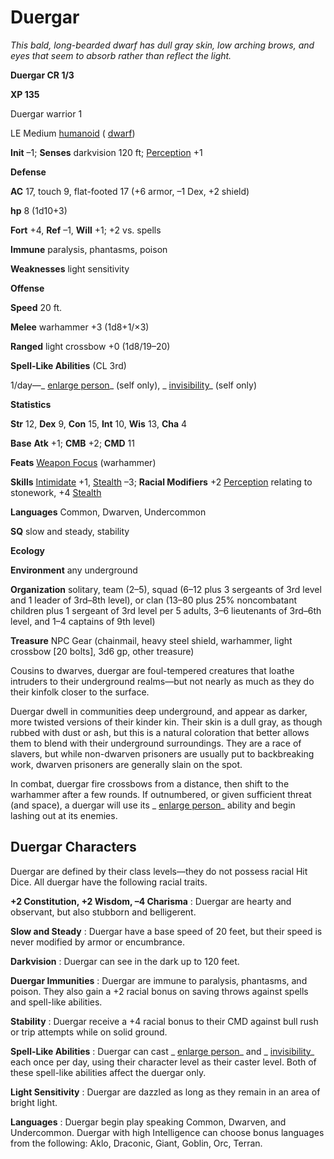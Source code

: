 # Duergar

_This bald, long-bearded dwarf has dull gray skin, low arching brows, and eyes that seem to absorb rather than reflect the light._

**Duergar CR 1/3**

**XP 135**

Duergar warrior 1

LE Medium [humanoid](creatureTypes.html#_humanoid) ( [dwarf](creatureTypes.html#_dwarf-subtype))

**Init** –1; **Senses** darkvision 120 ft; [Perception](../skills/perception.html#_perception) +1

**Defense**

**AC** 17, touch 9, flat-footed 17 (+6 armor, –1 Dex, +2 shield)

**hp** 8 (1d10+3)

**Fort** +4, **Ref** –1, **Will** +1; +2 vs. spells

**Immune** paralysis, phantasms, poison

**Weaknesses** light sensitivity

**Offense**

**Speed** 20 ft.

**Melee** warhammer +3 (1d8+1/×3)

**Ranged** light crossbow +0 (1d8/19–20)

**Spell-Like Abilities** (CL 3rd)

1/day—_ [enlarge person](../spells/enlargePerson.html#_enlarge-person)_ (self only), _ [invisibility](../spells/invisibility.html#_invisibility)_ (self only)

**Statistics**

**Str** 12, **Dex** 9, **Con** 15, **Int** 10, **Wis** 13, **Cha** 4

**Base**  **Atk** +1; **CMB** +2; **CMD** 11

**Feats** [Weapon Focus](../feats.html#_weapon-focus) (warhammer)

**Skills** [Intimidate](../skills/intimidate.html#_intimidate) +1, [Stealth](../skills/stealth.html#_stealth) –3; **Racial Modifiers** +2 [Perception](../skills/perception.html#_perception) relating to stonework, +4 [Stealth](../skills/stealth.html#_stealth)

**Languages** Common, Dwarven, Undercommon

**SQ** slow and steady, stability

**Ecology**

**Environment** any underground

**Organization** solitary, team (2–5), squad (6–12 plus 3 sergeants of 3rd level and 1 leader of 3rd–8th level), or clan (13–80 plus 25% noncombatant children plus 1 sergeant of 3rd level per 5 adults, 3–6 lieutenants of 3rd–6th level, and 1–4 captains of 9th level)

**Treasure** NPC Gear (chainmail, heavy steel shield, warhammer, light crossbow [20 bolts], 3d6 gp, other treasure)

Cousins to dwarves, duergar are foul-tempered creatures that loathe intruders to their underground realms—but not nearly as much as they do their kinfolk closer to the surface.

Duergar dwell in communities deep underground, and appear as darker, more twisted versions of their kinder kin. Their skin is a dull gray, as though rubbed with dust or ash, but this is a natural coloration that better allows them to blend with their underground surroundings. They are a race of slavers, but while non-dwarven prisoners are usually put to backbreaking work, dwarven prisoners are generally slain on the spot.

In combat, duergar fire crossbows from a distance, then shift to the warhammer after a few rounds. If outnumbered, or given sufficient threat (and space), a duergar will use its _ [enlarge person](../spells/enlargePerson.html#_enlarge-person)_ ability and begin lashing out at its enemies.

## Duergar Characters

Duergar are defined by their class levels—they do not possess racial Hit Dice. All duergar have the following racial traits.

**+2 Constitution, +2 Wisdom, –4 Charisma** : Duergar are hearty and observant, but also stubborn and belligerent.

**Slow and Steady** : Duergar have a base speed of 20 feet, but their speed is never modified by armor or encumbrance.

**Darkvision** : Duergar can see in the dark up to 120 feet.

**Duergar Immunities** : Duergar are immune to paralysis, phantasms, and poison. They also gain a +2 racial bonus on saving throws against spells and spell-like abilities.

**Stability** : Duergar receive a +4 racial bonus to their CMD against bull rush or trip attempts while on solid ground.

**Spell-Like Abilities** : Duergar can cast _ [enlarge person](../spells/enlargePerson.html#_enlarge-person)_ and _ [invisibility](../spells/invisibility.html#_invisibility)_ each once per day, using their character level as their caster level. Both of these spell-like abilities affect the duergar only.

**Light Sensitivity** : Duergar are dazzled as long as they remain in an area of bright light.

**Languages** : Duergar begin play speaking Common, Dwarven, and Undercommon. Duergar with high Intelligence can choose bonus languages from the following: Aklo, Draconic, Giant, Goblin, Orc, Terran.

